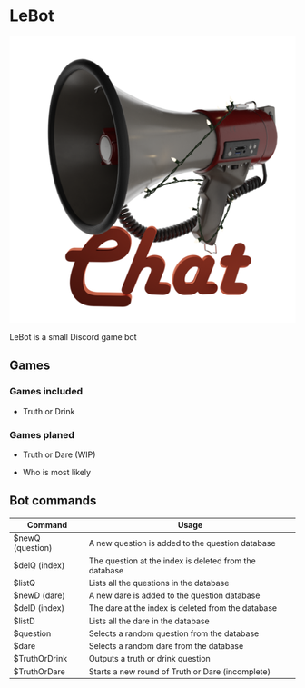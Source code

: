 # LeBot
![LeBot Logo](https://github.com/RaffaelSchaefer/LeBot/blob/master/Icons/Chat.png?raw=true)

LeBot is a small Discord game bot

## Games

### Games included

- Truth or Drink

### Games planed

- Truth or Dare (WIP)

- Who is most likely

## Bot commands

|Command|Usage|
|--|--|
| $newQ (question) | A new question is added to the question database |
| $delQ (index) | The question at the index is deleted from the database |
| $listQ | Lists all the questions in the database |
| $newD (dare) | A new dare is added to the question database |
| $delD (index) | The dare at the index is deleted from the database |
| $listD | Lists all the dare in the database |
| $question | Selects a random question from the database |
| $dare | Selects a random dare from the database |
| $TruthOrDrink | Outputs a truth or drink question |
| $TruthOrDare | Starts a new round of Truth or Dare (incomplete) |